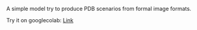 A simple model try to produce PDB scenarios from formal image formats.

Try it on googlecolab: 
[Link](https://colab.research.google.com/drive/1BzEX78NgD2__R4BDStk7F9MEDTPRDkmV?usp=sharing)
